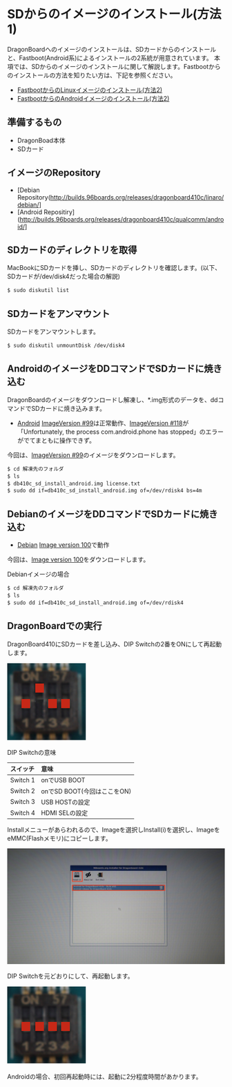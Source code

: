 # SDからのイメージのインストール(方法1)

DragonBoardへのイメージのインストールは、SDカードからのインストールと、Fastboot(Android系)によるインストールの2系統が用意されています。
本項では、SDからのイメージのインストールに関して解説します。Fastbootからのインストールの方法を知りたい方は、下記を参照ください。

* [FastbootからのLinuxイメージのインストール(方法2)](getting_started_fastboot_linux.md)
* [FastbootからのAndroidイメージのインストール(方法2)](getting_started_fastboot_android.md)


## 準備するもの

* DragonBoad本体
* SDカード

## イメージのRepository

* [Debian Repository(http://builds.96boards.org/releases/dragonboard410c/linaro/debian/]
* [Android Repositiry](http://builds.96boards.org/releases/dragonboard410c/qualcomm/android/]

## SDカードのディレクトリを取得

MacBookにSDカードを挿し、SDカードのディレクトリを確認します。(以下、SDカードが/dev/disk4だった場合の解説)

```bash
$ sudo diskutil list
```

## SDカードをアンマウント

SDカードをアンマウントします。

```bash
$ sudo diskutil unmountDisk /dev/disk4
```

## AndroidのイメージをDDコマンドでSDカードに焼き込む

DragonBoardのイメージをダウンロードし解凍し、*.img形式のデータを、ddコマンドでSDカードに焼き込みます。

* [Android](http://builds.96boards.org/releases/dragonboard410c/qualcomm/android/)
[ImageVersion #99](http://builds.96boards.org/releases/dragonboard410c/qualcomm/android/16.03/dragonboard410c_sdcard_install_android-99.zip)は正常動作、[ImageVersion #118](http://builds.96boards.org/releases/dragonboard410c/qualcomm/android/16.06/dragonboard410c_sdcard_install_android-118.zip)が「Unfortunately, the process com.android.phone has stopped」のエラーがでてまともに操作できず。

今回は、[ImageVersion #99](http://builds.96boards.org/releases/dragonboard410c/qualcomm/android/16.03/dragonboard410c_sdcard_install_android-99.zip)のイメージをダウンロードします。

```bash
$ cd 解凍先のフォルダ
$ ls
$ db410c_sd_install_android.img	license.txt
$ sudo dd if=db410c_sd_install_android.img of=/dev/rdisk4 bs=4m 
```

## DebianのイメージをDDコマンドでSDカードに焼き込む

* [Debian](http://builds.96boards.org/releases/dragonboard410c/linaro/debian/)
[Image version 100](http://builds.96boards.org/releases/dragonboard410c/linaro/debian/16.06/dragonboard410c_sdcard_install_debian-110.zip)で動作

今回は、[Image version 100](http://builds.96boards.org/releases/dragonboard410c/linaro/debian/16.06/dragonboard410c_sdcard_install_debian-110.zip)をダウンロードします。

Debianイメージの場合

```bash
$ cd 解凍先のフォルダ
$ ls 
$ sudo dd if=db410c_sd_install_android.img of=/dev/rdisk4
```

## DragonBoardでの実行

DragonBoard410にSDカードを差し込み、DIP Switchの2番をONにして再起動します。

![](/img/dev/dev001.png)

DIP Switchの意味

|スイッチ | 意味 |
|:--|:--|
|Switch 1 | onでUSB BOOT |
|Switch 2 | onでSD BOOT(今回はここをON) | 
|Switch 3 | USB HOSTの設定 |
|Switch 4 | HDMI SELの設定 |

Installメニューがあらわれるので、Imageを選択しInstall(i)を選択し、ImageをeMMC(Flashメモリ)にコピーします。

![](/img/dev/dev002.png)

DIP Switchを元どおりにして、再起動します。

![](/img/dev/dev003.png)

Androidの場合、初回再起動時には、起動に2分程度時間があかります。

